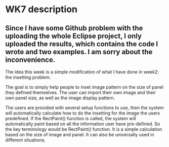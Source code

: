 #  WK7 description

## Since I have some Github problem with the uploading the whole Eclipse project, I only uploaded the results, which contains the code I wrote and two examples. I am sorry about the inconvenience. 

The idea this week is a simple modification of what I have done in week2: the insetting problem.

The goal is to simply help people to inset image pattern on the size of panel they defined themselves. The user can import their own image and their own panel size, as well as the image display pattern. 

The users are provided with several setup functions to use, then the system will automatically calculate how to do the insetting for the image the users predefined. If the RectPaint() function is called, the system will automatically paint based on all the information user have pre-defined. So the key terminology would be RectPaint() function. It is a simple calculation based on the size of image and panel. It can also be universally used in different situations. 
